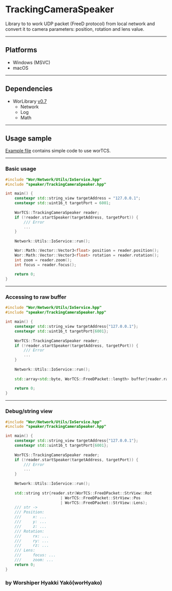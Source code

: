 # TrackingCameraSpeaker

Library to to work UDP packet (FreeD protocol) from local network and convert it to camera parameters:
position, rotation and lens value.

---

## Platforms

- Windows (MSVC)
- macOS

---

## Dependencies

- WorLibrary [v0.7](https://github.com/WorHyako/WorLibrary/tree/5ef43c0)
  - Network
  - Log
  - Math

---

## Usage sample

[Example file](https://github.com/WorHyako/TrackingCameraSpeaker/blob/main/TCS_UserExample.cpp) contains simple
code to use worTCS.

---

### Basic usage

```c++
#include "Wor/Network/Utils/IoService.hpp"
#include "speaker/TrackingCameraSpeaker.hpp"

int main() {
	constexpr std::string_view targetAddress = "127.0.0.1";
	constexpr std::uint16_t targetPort = 6001;
	
	WorTCS::TrackingCameraSpeaker reader;
	if (!reader.startSpeaker(targetAddress, targetPort)) {
		/// Error
		...
	}
	
	Network::Utils::IoService::run();

	Wor::Math::Vector::Vector3<float> position = reader.position();
	Wor::Math::Vector::Vector3<float> rotation = reader.rotation();
	int zoom = reader.zoom();
	int focus = reader.focus();
	
	return 0;
}
```

---

### Accessing to raw buffer
```c++
#include "Wor/Network/Utils/IoService.hpp"
#include "speaker/TrackingCameraSpeaker.hpp"

int main() {
	constexpr std::string_view targetAddress{"127.0.0.1"};
	constexpr std::uint16_t targetPort{6001};
	
	WorTCS::TrackingCameraSpeaker reader;
	if (!reader.startSpeaker(targetAddress, targetPort)) {
		/// Error
		...
	}
	
	Network::Utils::IoService::run();
	
	std::array<std::byte, WorTCS::FreeDPacket::length> buffer{reader.rawBuffer()}; 
	
	return 0;
}
```

---

### Debug/string view
```c++
#include "Wor/Network/Utils/IoService.hpp"
#include "speaker/TrackingCameraSpeaker.hpp"

int main() {
	constexpr std::string_view targetAddress{"127.0.0.1"};
	constexpr std::uint16_t targetPort{6001};
	
	WorTCS::TrackingCameraSpeaker reader;
	if (!reader.startSpeaker(targetAddress, targetPort)) {
		/// Error
		...
	}
	
	Network::Utils::IoService::run();
	
	std::string str{reader.str(WorTCS::FreeDPacket::StrView::Rot
					    | WorTCS::FreeDPacket::StrView::Pos
						| WorTCS::FreeDPacket::StrView::Lens);
	/// str -> 
	/// Position:
	///     x: ...
	///     y: ...
	///     z: ...
	/// Rotation:
	///     rx: ...
	///     ry: ...
	///     rz: ...
	/// Lens:
	///     focus: ...
	///     zoom: ...
	return 0;
}
```

### by Worshiper Hyakki Yakō(worHyako)
